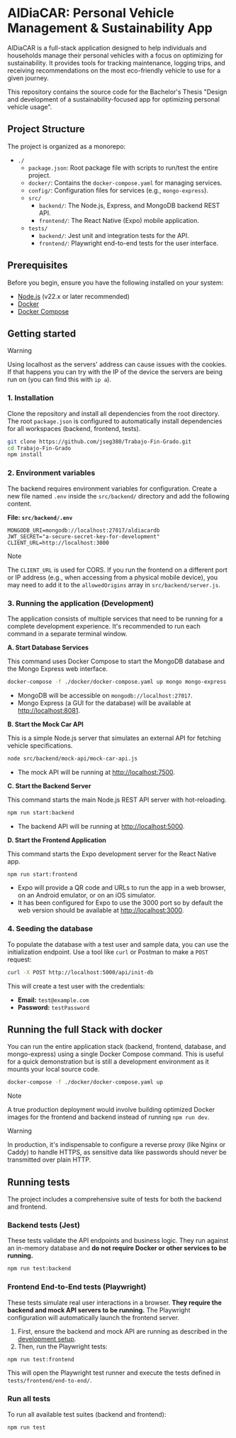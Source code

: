 # AlDiaCAR: Personal Vehicle Management & Sustainability App

AlDiaCAR is a full-stack application designed to help individuals and households manage their personal vehicles with a focus on optimizing for sustainability. It provides tools for tracking maintenance, logging trips, and receiving recommendations on the most eco-friendly vehicle to use for a given journey.

This repository contains the source code for the Bachelor's Thesis "Design and development of a sustainability-focused app for optimizing personal vehicle usage".

## Project Structure

The project is organized as a monorepo:

-   `./`
    -   `package.json`: Root package file with scripts to run/test the entire project.
    -   `docker/`: Contains the `docker-compose.yaml` for managing services.
    -   `config/`: Configuration files for services (e.g., `mongo-express`).
    -   `src/`
        -   `backend/`: The Node.js, Express, and MongoDB backend REST API.
        -   `frontend/`: The React Native (Expo) mobile application.
    -   `tests/`
        -   `backend/`: Jest unit and integration tests for the API.
        -   `frontend/`: Playwright end-to-end tests for the user interface.

## Prerequisites

Before you begin, ensure you have the following installed on your system:

-   [Node.js](https://nodejs.org/) (v22.x or later recommended)
-   [Docker](https://www.docker.com/products/docker-desktop/)
-   [Docker Compose](https://docs.docker.com/compose/install/)

## Getting started

> [!WARNING]
> Using localhost as the servers' address can cause issues with the cookies. If that happens you can try with the IP of the device the servers are being run on (you can find this with `ip a`).

### 1. Installation

Clone the repository and install all dependencies from the root directory. The root `package.json` is configured to automatically install dependencies for all workspaces (backend, frontend, tests).

```bash
git clone https://github.com/jseg380/Trabajo-Fin-Grado.git
cd Trabajo-Fin-Grado
npm install
```

### 2. Environment variables

The backend requires environment variables for configuration. Create a new file named `.env` inside the `src/backend/` directory and add the following content.

**File: `src/backend/.env`**
```
MONGODB_URI=mongodb://localhost:27017/aldiacardb
JWT_SECRET="a-secure-secret-key-for-development"
CLIENT_URL=http://localhost:3000
```

> [!NOTE]
> The `CLIENT_URL` is used for CORS. If you run the frontend on a different port or IP address (e.g., when accessing from a physical mobile device), you may need to add it to the `allowedOrigins` array in `src/backend/server.js`.

### 3. Running the application (Development)

The application consists of multiple services that need to be running for a complete development experience. It's recommended to run each command in a separate terminal window.

**A. Start Database Services**

This command uses Docker Compose to start the MongoDB database and the Mongo Express web interface.

```bash
docker-compose -f ./docker/docker-compose.yaml up mongo mongo-express
```

-   MongoDB will be accessible on `mongodb://localhost:27017`.
-   Mongo Express (a GUI for the database) will be available at [http://localhost:8081](http://localhost:8081).

**B. Start the Mock Car API**

This is a simple Node.js server that simulates an external API for fetching vehicle specifications.

```bash
node src/backend/mock-api/mock-car-api.js
```

-   The mock API will be running at [http://localhost:7500](http://localhost:7500).

**C. Start the Backend Server**

This command starts the main Node.js REST API server with hot-reloading.

```bash
npm run start:backend
```

-   The backend API will be running at [http://localhost:5000](http://localhost:5000).

**D. Start the Frontend Application**

This command starts the Expo development server for the React Native app.

```bash
npm run start:frontend
```

-   Expo will provide a QR code and URLs to run the app in a web browser, on an Android emulator, or on an iOS simulator.
-   It has been configured for Expo to use the 3000 port so by default the web version should be available at [http://localhost:3000](http://localhost:3000).

### 4. Seeding the database

To populate the database with a test user and sample data, you can use the initialization endpoint. Use a tool like `curl` or Postman to make a `POST` request:

```bash
curl -X POST http://localhost:5000/api/init-db
```

This will create a test user with the credentials:
-   **Email:** `test@example.com`
-   **Password:** `testPassword`

## Running the full Stack with docker

You can run the entire application stack (backend, frontend, database, and mongo-express) using a single Docker Compose command. This is useful for a quick demonstration but is still a development environment as it mounts your local source code.

```bash
docker-compose -f ./docker/docker-compose.yaml up
```

> [!NOTE]
> A true production deployment would involve building optimized Docker images for the frontend and backend instead of running `npm run dev`.

> [!WARNING]
> In production, it's indispensable to configure a reverse proxy (like Nginx or Caddy) to handle HTTPS, as sensitive data like passwords should never be transmitted over plain HTTP.

## Running tests

The project includes a comprehensive suite of tests for both the backend and frontend.

### Backend tests (Jest)

These tests validate the API endpoints and business logic. They run against an in-memory database and **do not require Docker or other services to be running.**

```bash
npm run test:backend
```

### Frontend End-to-End tests (Playwright)

These tests simulate real user interactions in a browser. **They require the backend and mock API servers to be running.** The Playwright configuration will automatically launch the frontend server.

1.  First, ensure the backend and mock API are running as described in the [development setup](#3-running-the-application-development).
2.  Then, run the Playwright tests:

```bash
npm run test:frontend
```

This will open the Playwright test runner and execute the tests defined in `tests/frontend/end-to-end/`.

### Run all tests

To run all available test suites (backend and frontend):

```bash
npm run test
```
